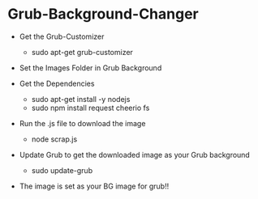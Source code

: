 # Grub-Background-Changer

* Get the Grub-Customizer
  - sudo apt-get grub-customizer


* Set the Images Folder in Grub Background


* Get the Dependencies
  - sudo apt-get install -y nodejs
  - sudo npm install request cheerio fs


* Run the .js file to download the image
  - node scrap.js


* Update Grub to get the downloaded image as your Grub background
  - sudo update-grub

* The image is set as your BG image for grub!!

